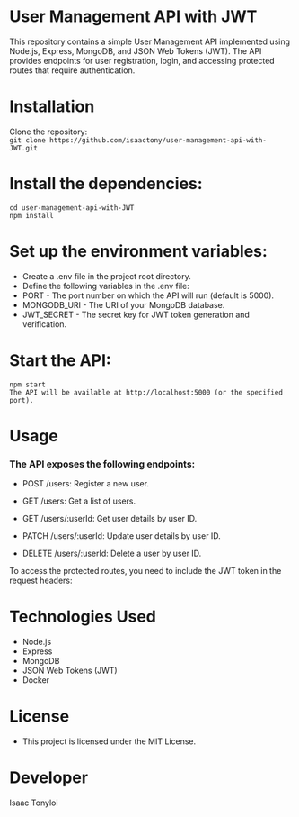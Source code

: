 # User Management API with JWT
This repository contains a simple User Management API implemented using Node.js, Express, MongoDB, and JSON Web Tokens (JWT). The API provides endpoints for user registration, login, and accessing protected routes that require authentication.
# Installation  
Clone the repository:   
```git clone https://github.com/isaactony/user-management-api-with-JWT.git```    
# Install the dependencies:  
```    
cd user-management-api-with-JWT       
npm install    
```        
# Set up the environment variables:       

- Create a .env file in the project root directory.
- Define the following variables in the .env file:
- PORT - The port number on which the API will run (default is 5000).
- MONGODB_URI - The URI of your MongoDB database.
- JWT_SECRET - The secret key for JWT token generation and verification.

# Start the API:
```   
npm start 
The API will be available at http://localhost:5000 (or the specified port).
```

# Usage
### The API exposes the following endpoints:

- POST /users: Register a new user.

- GET /users: Get a list of users.

- GET /users/:userId: Get user details by user ID.

- PATCH /users/:userId: Update user details by user ID.

- DELETE /users/:userId: Delete a user by user ID.


To access the protected routes, you need to include the JWT token in the request headers:


# Technologies Used
- Node.js
- Express
- MongoDB
- JSON Web Tokens (JWT)
- Docker


# License
- This project is licensed under the MIT License.


# Developer
Isaac Tonyloi



